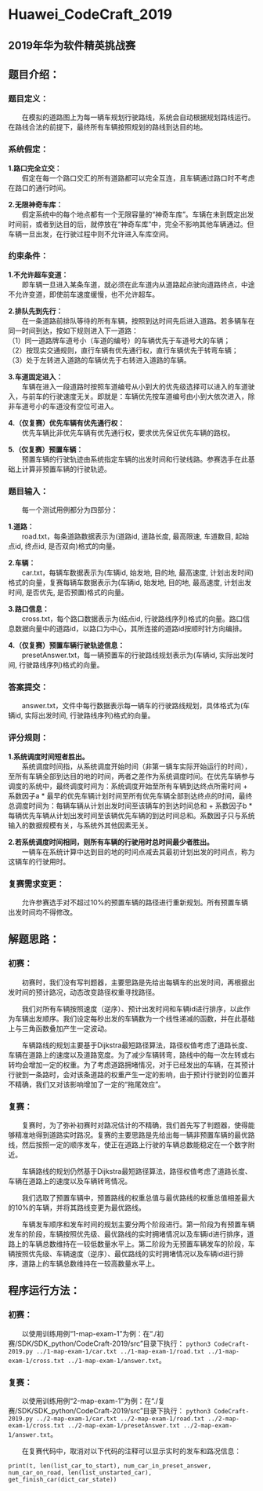 # Huawei_CodeCraft_2019 
## 2019年华为软件精英挑战赛

## 题目介绍：
### 题目定义：
&emsp;&emsp;在模拟的道路图上为每一辆车规划行驶路线，系统会自动根据规划路线运行。在路线合法的前提下，最终所有车辆按照规划的路线到达目的地。

### 系统假定：
**1.路口完全立交：**  
&emsp;&emsp;假定在每一个路口交汇的所有道路都可以完全互连，且车辆通过路口时不考虑在路口的通行时间。


**2.无限神奇车库：**  
&emsp;&emsp;假定系统中的每个地点都有一个无限容量的“神奇车库”。车辆在未到既定出发时间前，或者到达目的后，就停放在“神奇车库”中，完全不影响其他车辆通过。但车辆一旦出发，在行驶过程中则不允许进入车库空间。

### 约束条件：
**1.不允许超车变道：**  
&emsp;&emsp;即车辆一旦进入某条车道，就必须在此车道内从道路起点驶向道路终点，中途不允许变道，即使前车速度缓慢，也不允许超车。


**2.排队先到先行：**  
&emsp;&emsp;在一条道路前排队等待的所有车辆，按照到达时间先后进入道路。若多辆车在同一时间到达，按如下规则进入下一道路：  
（1）同一道路牌车道号小（车道的编号）的车辆优先于车道号大的车辆；  
（2）按现实交通规则，直行车辆有优先通行权，直行车辆优先于转弯车辆；  
（3）处于左转进入道路的车辆优先于右转进入道路的车辆。


**3.车道固定进入：**  
&emsp;&emsp;车辆在进入一段道路时按照车道编号从小到大的优先级选择可以进入的车道驶入，与前车的行驶速度无关。即就是：车辆优先按车道编号由小到大依次进入，除非车道号小的车道没有空位可进入。


**4.（仅复赛）优先车辆有优先通行权：**  
&emsp;&emsp;优先车辆比非优先车辆有优先通行权，要求优先保证优先车辆的路权。


**5.（仅复赛）预置车辆：**  
&emsp;&emsp;预置车辆的行驶轨迹由系统指定车辆的出发时间和行驶线路。参赛选手在此基础上计算非预置车辆的行驶轨迹。


### 题目输入：
&emsp;&emsp;每一个测试用例都分为四部分：


**1.道路：**  
&emsp;&emsp;road.txt，每条道路数据表示为(道路id, 道路长度, 最高限速, 车道数目, 起始点id, 终点id, 是否双向)格式的向量。


**2.车辆：**  
&emsp;&emsp;car.txt，每辆车数据表示为(车辆id, 始发地, 目的地, 最高速度, 计划出发时间)格式的向量，复赛每辆车数据表示为(车辆id, 始发地, 目的地, 最高速度, 计划出发时间, 是否优先, 是否预置)格式的向量。


**3.路口信息：**  
&emsp;&emsp;cross.txt，每个路口数据表示为(结点id, 行驶路线序列)格式的向量。路口信息数据向量中的道路id，以路口为中心，其所连接的道路id按顺时针方向编排。


**4.（仅复赛）预置车辆行驶轨迹信息：**  
&emsp;&emsp;presetAnswer.txt，每一辆预置车的行驶路线规划表示为(车辆id, 实际出发时间, 行驶路线序列)格式的向量。


### 答案提交：
&emsp;&emsp;answer.txt，文件中每行数据表示每一辆车的行驶路线规划，具体格式为(车辆id, 实际出发时间, 行驶路线序列)格式的向量。


### 评分规则：
**1.系统调度时间短者胜出。**  
&emsp;&emsp;系统调度时间指，从系统调度开始时间（非第一辆车实际开始运行的时间），至所有车辆全部到达目的地的时间，两者之差作为系统调度时间。在优先车辆参与调度的系统中，最终调度时间为：系统调度开始至所有车辆到达终点所需时间 + 系数因子a * 最早的优先车辆计划时间至所有优先车辆全部到达终点的时间，最终总调度时间为：每辆车辆从计划出发时间至该辆车的到达时间总和 + 系数因子b * 每辆优先车辆从计划出发时间至该辆优先车辆的到达时间总和。系数因子只与系统输入的数据规模有关，与系统外其他因素无关。


**2.若系统调度时间相同，则所有车辆的行驶用时总时间最少者胜出。**  
&emsp;&emsp;一辆车在系统计算中达到目的地的时间点减去其最初计划出发的时间点，称为这辆车的行驶用时。


### 复赛需求变更：
&emsp;&emsp;允许参赛选手对不超过10%的预置车辆的路径进行重新规划。所有预置车辆出发时间均不得修改。


## 解题思路：
### 初赛：  
&emsp;&emsp;初赛时，我们没有写判题器，主要思路是先给出每辆车的出发时间，再根据出发时间的预计路况，动态改变路径权重寻找路径。


&emsp;&emsp;我们对所有车辆按照速度（逆序）、预计出发时间和车辆id进行排序，以此作为车辆出发顺序。我们设定每秒出发的车辆数为一个线性递减的函数，并在此基础上与三角函数叠加产生一定波动。


&emsp;&emsp;车辆路线的规划主要基于Dijkstra最短路径算法，路径权值考虑了道路长度、车辆在道路上的速度以及道路宽度。为了减少车辆转弯，路线中的每一次左转或右转均会增加一定的权重。为了考虑道路拥堵情况，对于已经发出的车辆，在其预计行驶到一条路时，会对该条道路的权重产生一定的影响，由于预计行驶到的位置并不精确，我们又对该影响增加了一定的“拖尾效应”。


### 复赛：
&emsp;&emsp;复赛时，为了弥补初赛时对路况估计的不精确，我们首先写了判题器，使得能够精准地得到道路实时路况。复赛的主要思路是先给出每一辆非预置车辆的最优路线，然后按照一定的顺序发车，使正在道路上行驶的车辆总数能稳定在一个数字附近。


&emsp;&emsp;车辆路线的规划仍然基于Dijkstra最短路径算法，路径权值考虑了道路长度、车辆在道路上的速度以及车辆转弯情况。


&emsp;&emsp;我们选取了预置车辆中，预置路线的权重总值与最优路线的权重总值相差最大的10%的车辆，并将其路线变更为最优路线。


&emsp;&emsp;车辆发车顺序和发车时间的规划主要分两个阶段进行。第一阶段为有预置车辆发车的阶段，车辆按照优先级、最优路线的实时拥堵情况以及车辆id进行排序，道路上的车辆总数维持在一较低数量水平上。第二阶段为无预置车辆发车的阶段，车辆按照优先级、车辆速度（逆序）、最优路线的实时拥堵情况以及车辆id进行排序，道路上的车辆总数维持在一较高数量水平上。
    
    
## 程序运行方法：
### 初赛：  
&emsp;&emsp;以使用训练用例“1-map-exam-1”为例：在“./初赛/SDK/SDK_python/CodeCraft-2019/src”目录下执行：
`python3 CodeCraft-2019.py ../1-map-exam-1/car.txt ../1-map-exam-1/road.txt ../1-map-exam-1/cross.txt ../1-map-exam-1/answer.txt`。


### 复赛： 
&emsp;&emsp;以使用训练用例“2-map-exam-1”为例：在“./复赛/SDK/SDK_python/CodeCraft-2019/src”目录下执行：
`python3 CodeCraft-2019.py ../2-map-exam-1/car.txt ../2-map-exam-1/road.txt ../2-map-exam-1/cross.txt ../2-map-exam-1/presetAnswer.txt ../2-map-exam-1/answer.txt`。

&emsp;&emsp;在复赛代码中，取消对以下代码的注释可以显示实时的发车和路况信息：
```
print(t, len(list_car_to_start), num_car_in_preset_answer, num_car_on_road, len(list_unstarted_car), get_finish_car(dict_car_state))
```
